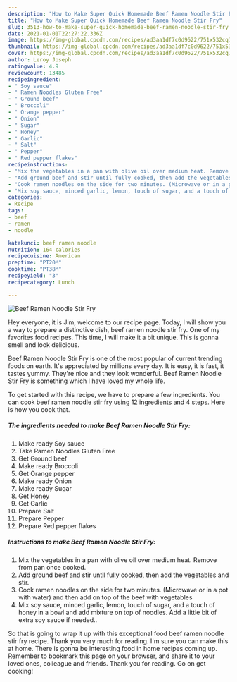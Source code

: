 ```yaml
---
description: "How to Make Super Quick Homemade Beef Ramen Noodle Stir Fry"
title: "How to Make Super Quick Homemade Beef Ramen Noodle Stir Fry"
slug: 3513-how-to-make-super-quick-homemade-beef-ramen-noodle-stir-fry
date: 2021-01-01T22:27:22.336Z
image: https://img-global.cpcdn.com/recipes/ad3aa1df7c0d9622/751x532cq70/beef-ramen-noodle-stir-fry-recipe-main-photo.jpg
thumbnail: https://img-global.cpcdn.com/recipes/ad3aa1df7c0d9622/751x532cq70/beef-ramen-noodle-stir-fry-recipe-main-photo.jpg
cover: https://img-global.cpcdn.com/recipes/ad3aa1df7c0d9622/751x532cq70/beef-ramen-noodle-stir-fry-recipe-main-photo.jpg
author: Leroy Joseph
ratingvalue: 4.9
reviewcount: 13485
recipeingredient:
- " Soy sauce"
- " Ramen Noodles Gluten Free"
- " Ground beef"
- " Broccoli"
- " Orange pepper"
- " Onion"
- " Sugar"
- " Honey"
- " Garlic"
- " Salt"
- " Pepper"
- " Red pepper flakes"
recipeinstructions:
- "Mix the vegetables in a pan with olive oil over medium heat. Remove from pan once cooked."
- "Add ground beef and stir until fully cooked, then add the vegetables and stir."
- "Cook ramen noodles on the side for two minutes. (Microwave or in a pot with water) and then add on top of the beef with vegetables"
- "Mix soy sauce, minced garlic, lemon, touch of sugar, and a touch of honey in a bowl and add mixture on top of noodles. Add a little bit of extra soy sauce if needed.."
categories:
- Recipe
tags:
- beef
- ramen
- noodle

katakunci: beef ramen noodle 
nutrition: 164 calories
recipecuisine: American
preptime: "PT20M"
cooktime: "PT38M"
recipeyield: "3"
recipecategory: Lunch

---
```



![Beef Ramen Noodle Stir Fry](https://img-global.cpcdn.com/recipes/ad3aa1df7c0d9622/751x532cq70/beef-ramen-noodle-stir-fry-recipe-main-photo.jpg)

Hey everyone, it is Jim, welcome to our recipe page. Today, I will show you a way to prepare a distinctive dish, beef ramen noodle stir fry. One of my favorites food recipes. This time, I will make it a bit unique. This is gonna smell and look delicious.



Beef Ramen Noodle Stir Fry is one of the most popular of current trending foods on earth. It's appreciated by millions every day. It is easy, it is fast, it tastes yummy. They're nice and they look wonderful. Beef Ramen Noodle Stir Fry is something which I have loved my whole life.


To get started with this recipe, we have to prepare a few ingredients. You can cook beef ramen noodle stir fry using 12 ingredients and 4 steps. Here is how you cook that.

<!--inarticleads1-->

##### The ingredients needed to make Beef Ramen Noodle Stir Fry:

1. Make ready  Soy sauce
1. Take  Ramen Noodles Gluten Free
1. Get  Ground beef
1. Make ready  Broccoli
1. Get  Orange pepper
1. Make ready  Onion
1. Make ready  Sugar
1. Get  Honey
1. Get  Garlic
1. Prepare  Salt
1. Prepare  Pepper
1. Prepare  Red pepper flakes




<!--inarticleads2-->

##### Instructions to make Beef Ramen Noodle Stir Fry:

1. Mix the vegetables in a pan with olive oil over medium heat. Remove from pan once cooked.
1. Add ground beef and stir until fully cooked, then add the vegetables and stir.
1. Cook ramen noodles on the side for two minutes. (Microwave or in a pot with water) and then add on top of the beef with vegetables
1. Mix soy sauce, minced garlic, lemon, touch of sugar, and a touch of honey in a bowl and add mixture on top of noodles. Add a little bit of extra soy sauce if needed..




So that is going to wrap it up with this exceptional food beef ramen noodle stir fry recipe. Thank you very much for reading. I'm sure you can make this at home. There is gonna be interesting food in home recipes coming up. Remember to bookmark this page on your browser, and share it to your loved ones, colleague and friends. Thank you for reading. Go on get cooking!
